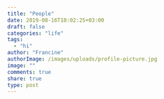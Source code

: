 ```yaml
---
title: "People"
date: 2019-08-16T10:02:25+03:00
draft: false
categories: "life"
tags: 
  - "hi"
author: "Francine"
authorImage: /images/uploads/profile-picture.jpg
image: ""
comments: true
share: true
type: post
---
```

